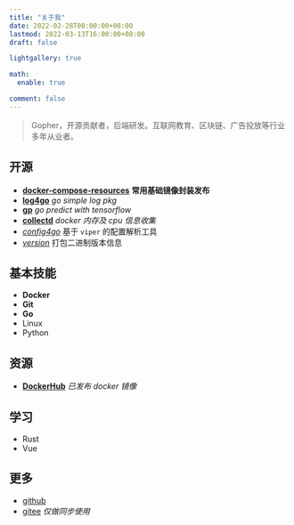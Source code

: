 ```yaml
---
title: "关于我"
date: 2022-02-28T00:00:00+08:00
lastmod: 2022-03-13T16:00:00+08:00
draft: false

lightgallery: true

math:
  enable: true

comment: false
---
```


>Gopher，开源贡献者，后端研发。互联网教育、区块链、广告投放等行业多年从业者。

## 开源

- **[docker-compose-resources](https://github.com/v8fg/docker-compose-resources)** **常用基础镜像封装发布**
- **[log4go](https://github.com/xwi88/log4go)** *go simple log pkg*
- **[gp](https://github.com/xwi88/gp)** *go predict with tensorflow*
- **[collectd](https://github.com/v8fg/collectd)** *docker 内存及 cpu 信息收集*
- *[config4go](https://github.com/xwi88/config4go)* 基于 `viper` 的配置解析工具
- *[version](https://github.com/xwi88/version)* 打包二进制版本信息

## 基本技能

- **Docker**
- **Git**
- **Go**
- Linux
- Python

## 资源

- **[DockerHub](https://hub.docker.com/u/v8fg)** *已发布 docker 镜像*

## 学习

- Rust
- Vue

## 更多

- [github](https://github.com/xwi88)
- [gitee](https://gitee.com/xwi88) *仅做同步使用*
